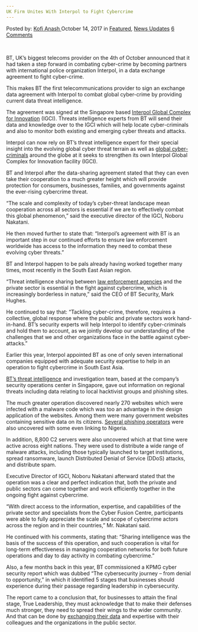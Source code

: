 ```yaml
---
UK Firm Unites With Interpol to Fight Cybercrime
---
```

<article class="post-listing post-23052 post type-post status-publish format-standard has-post-thumbnail hentry category-deepdot-news category-news-updates tag-cybercrime tag-fight tag-firm tag-interpol tag-uk tag-unites">
<div class="post-inner">
<p class="post-meta">
<span>Posted by: <a href="https://www.deepdotweb.com/author/kofi/" title="">Kofi Anash </a></span>
<span>October 14, 2017</span>
<span>in <a href="https://www.deepdotweb.com/category/deepdot-news/" rel="category tag">Featured</a>, <a href="https://www.deepdotweb.com/category/news-updates/" rel="category tag">News Updates</a></span>
<span><a href="https://www.deepdotweb.com/2017/10/14/uk-firm-unites-interpol-fight-cybercrime/#comments">6 Comments</a></span>
</p>
<div class="clear"></div>
<div class="entry">
<p>&nbsp;</p>
<p>BT, UK’s biggest telecoms provider on the 4th of October announced that it had taken a step forward in combating cyber-crime by becoming partners with international police organization Interpol, in a data exchange agreement to fight cyber-crime.</p>
<p>This makes BT the first telecommunications provider to sign an exchange data agreement with Interpol to combat global cyber-crime by providing current data threat intelligence.</p>
<p>The agreement was signed at the Singapore based <a href="https://www.deepdotweb.com/?s=interpol">Interpol Global Complex for Innovation</a> (IGCI). Threats intelligence experts from BT will send their data and knowledge over to the IGCI which will help locate cyber-criminals and also to monitor both existing and emerging cyber threats and attacks.</p>
<p>Interpol can now rely on BT’s threat intelligence expert for their special insight into the evolving global cyber threat terrain as well as <a href="https://www.deepdotweb.com/2017/01/07/delhi-police-fall-behind-cybercriminals-begin-relying-outsiders-help/">global cyber-criminals</a> around the globe at it seeks to strengthen its own Interpol Global Complex for Innovation facility (IGCI).</p>
<p>BT and Interpol after the data-sharing agreement stated that they can even take their cooperation to a much greater height which will provide protection for consumers, businesses, families, and governments against the ever-rising cybercrime threat.</p>
<p>“The scale and complexity of today’s cyber-threat landscape mean cooperation across all sectors is essential if we are to effectively combat this global phenomenon,” said the executive director of the IGCI, Noboru Nakatani.</p>
<p>He then moved further to state that: “Interpol’s agreement with BT is an important step in our continued efforts to ensure law enforcement worldwide has access to the information they need to combat these evolving cyber threats.&#8221;</p>
<p>BT and Interpol happen to be pals already having worked together many times, most recently in the South East Asian region.</p>
<p>&#8220;Threat intelligence sharing between <a href="https://www.deepdotweb.com/2017/05/20/law-enforcement-arrested-900-playpen-users-worldwide/">law enforcement agencies</a> and the private sector is essential in the fight against cybercrime, which is increasingly borderless in nature,&#8221; said the CEO of BT Security, Mark Hughes.</p>
<p>He continued to say that: &#8220;Tackling cyber-crime, therefore, requires a collective, global response where the public and private sectors work hand-in-hand. BT’s security experts will help Interpol to identify cyber-criminals and hold them to account, as we jointly develop our understanding of the challenges that we and other organizations face in the battle against cyber-attacks.”</p>
<p>Earlier this year, Interpol appointed BT as one of only seven international companies equipped with adequate security expertise to help in an operation to fight cybercrime in South East Asia.</p>
<p><a href="https://www.itproportal.com/news/bt-teams-up-with-interpol-to-fight-cyber-crime/">BT&#8217;s threat intelligence</a> and investigation team, based at the company’s security operations center in Singapore, gave out information on regional threats including data relating to local hacktivist groups and phishing sites.</p>
<p>The much greater operation discovered nearly 270 websites which were infected with a malware code which was too an advantage in the design application of the websites. Among them were many government websites containing sensitive data on its citizens. <a href="https://www.deepdotweb.com/2017/09/02/researchers-discover-sneaky-phishing-attacks-credentials-sold-dark-web/">Several phishing operators</a> were also uncovered with some even linking to Nigeria.</p>
<p>In addition, 8,800 C2 servers were also uncovered which at that time were active across eight nations. They were used to distribute a wide range of malware attacks, including those typically launched to target institutions, spread ransomware, launch Distributed Denial of Service (DDoS) attacks, and distribute spam.</p>
<p>Executive Director of IGCI, Noboru Nakatani afterward stated that the operation was a clear and perfect indication that, both the private and public sectors can come together and work efficiently together in the ongoing fight against cybercrime.</p>
<p>“With direct access to the information, expertise, and capabilities of the private sector and specialists from the Cyber Fusion Centre, participants were able to fully appreciate the scale and scope of cybercrime actors across the region and in their countries,” Mr. Nakatani said.</p>
<p>He continued with his comments, stating that: “Sharing intelligence was the basis of the success of this operation, and such cooperation is vital for long-term effectiveness in managing cooperation networks for both future operations and day to day activity in combating cybercrime.”</p>
<p>Also, a few months back in this year, BT commissioned a KPMG cyber security report which was dubbed “The cybersecurity journey – from denial to opportunity,” in which it identified 5 stages that businesses should experience during their passage regarding leadership in cybersecurity.</p>
<p>The report came to a conclusion that, for businesses to attain the final stage, True Leadership, they must acknowledge that to make their defenses much stronger, they need to spread their wings to the wider community. And that can be done by <a href="https://www.deepdotweb.com/2017/09/11/forty-year-old-gelsenkirchener-faces-charges-buying-stolen-data-darknet/">exchanging their data</a> and expertise with their colleagues and the organizations in the public sector.</p>
</div>
<span style="display:none"><a href="https://www.deepdotweb.com/tag/cybercrime/" rel="tag">cybercrime</a> <a href="https://www.deepdotweb.com/tag/fight/" rel="tag">fight</a> <a href="https://www.deepdotweb.com/tag/firm/" rel="tag">firm</a> <a href="https://www.deepdotweb.com/tag/interpol/" rel="tag">interpol</a> <a href="https://www.deepdotweb.com/tag/uk/" rel="tag">uk</a> <a href="https://www.deepdotweb.com/tag/unites/" rel="tag">unites</a></span> <span style="display:none" class="updated">2017-10-14</span>
<div style="display:none" class="vcard author" itemprop="author" itemscope itemtype="http://schema.org/Person"><strong class="fn" itemprop="name"><a href="https://www.deepdotweb.com/author/kofi/" title="Posts by Kofi Anash" rel="author">Kofi Anash</a></strong></div>
</div>
</article>

